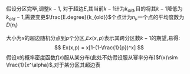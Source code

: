 假设分区完毕,调整$k-1$,
对于超边$E$,其当前$k-1$计为$k_{old}$,目的将其$k-1$降低为$k_{old}-1$,需要变更$\frac{E.degree}{k_{old}}$个点计为$n_i$,一个点的平均度数为$D(n_i)$

大小为$x$的超边随机分点到$p$个分区,$Ex(x,p)$表示其跨分区数$k-1$的期望,易得:
$$
Ex(x,p) = x[1-(1-\frac{1}{p})^x]
$$
假设$x$的概率密度函数$f(x)$服从某分布(此处不妨假设服从幂率分布)$f(x)\sim \frac{1}{x^\alpha}$,对于某分区其超边表